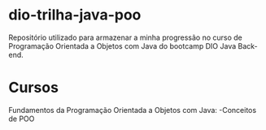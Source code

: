 # dio-trilha-java-poo

Repositório utilizado para armazenar a minha progressão no curso de Programação Orientada a Objetos com Java do bootcamp DIO Java Back-end.

# Cursos

Fundamentos da Programação Orientada a Objetos com Java:
-Conceitos de POO
